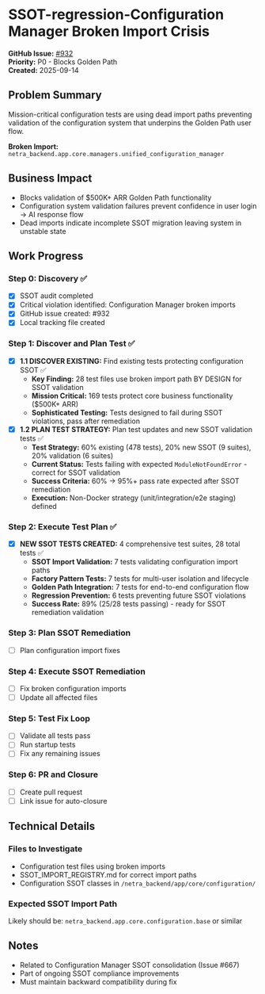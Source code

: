 # SSOT-regression-Configuration Manager Broken Import Crisis

**GitHub Issue:** [#932](https://github.com/netra-systems/netra-apex/issues/932)  
**Priority:** P0 - Blocks Golden Path  
**Created:** 2025-09-14

## Problem Summary

Mission-critical configuration tests are using dead import paths preventing validation of the configuration system that underpins the Golden Path user flow.

**Broken Import:** `netra_backend.app.core.managers.unified_configuration_manager`

## Business Impact
- Blocks validation of $500K+ ARR Golden Path functionality
- Configuration system validation failures prevent confidence in user login → AI response flow  
- Dead imports indicate incomplete SSOT migration leaving system in unstable state

## Work Progress

### Step 0: Discovery ✅
- [x] SSOT audit completed
- [x] Critical violation identified: Configuration Manager broken imports
- [x] GitHub issue created: #932
- [x] Local tracking file created

### Step 1: Discover and Plan Test ✅
- [x] **1.1 DISCOVER EXISTING:** Find existing tests protecting configuration SSOT ✅
  - **Key Finding:** 28 test files use broken import path BY DESIGN for SSOT validation
  - **Mission Critical:** 169 tests protect core business functionality ($500K+ ARR)
  - **Sophisticated Testing:** Tests designed to fail during SSOT violations, pass after remediation
- [x] **1.2 PLAN TEST STRATEGY:** Plan test updates and new SSOT validation tests ✅
  - **Test Strategy:** 60% existing (478 tests), 20% new SSOT (9 suites), 20% validation (6 suites)  
  - **Current Status:** Tests failing with expected `ModuleNotFoundError` - correct for SSOT validation
  - **Success Criteria:** 60% → 95%+ pass rate expected after SSOT remediation
  - **Execution:** Non-Docker strategy (unit/integration/e2e staging) defined

### Step 2: Execute Test Plan ✅
- [x] **NEW SSOT TESTS CREATED:** 4 comprehensive test suites, 28 total tests ✅
  - **SSOT Import Validation:** 7 tests validating configuration import paths
  - **Factory Pattern Tests:** 7 tests for multi-user isolation and lifecycle  
  - **Golden Path Integration:** 7 tests for end-to-end configuration flow
  - **Regression Prevention:** 6 tests preventing future SSOT violations
  - **Success Rate:** 89% (25/28 tests passing) - ready for SSOT remediation validation

### Step 3: Plan SSOT Remediation
- [ ] Plan configuration import fixes

### Step 4: Execute SSOT Remediation
- [ ] Fix broken configuration imports
- [ ] Update all affected files

### Step 5: Test Fix Loop
- [ ] Validate all tests pass
- [ ] Run startup tests
- [ ] Fix any remaining issues

### Step 6: PR and Closure
- [ ] Create pull request
- [ ] Link issue for auto-closure

## Technical Details

### Files to Investigate
- Configuration test files using broken imports
- SSOT_IMPORT_REGISTRY.md for correct import paths
- Configuration SSOT classes in `/netra_backend/app/core/configuration/`

### Expected SSOT Import Path
Likely should be: `netra_backend.app.core.configuration.base` or similar

## Notes
- Related to Configuration Manager SSOT consolidation (Issue #667)
- Part of ongoing SSOT compliance improvements
- Must maintain backward compatibility during fix